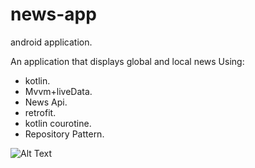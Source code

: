 # news-app
android application.

An application that displays global and local news
Using:
- kotlin.
- Mvvm+liveData.
- News Api.
- retrofit.
- kotlin courotine.
- Repository Pattern.



![Alt Text](https://media.giphy.com/media/EhMOXbHXu37aKNGk2m/giphy.gif)
